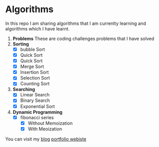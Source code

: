 # Algorithms

In this repo I am sharing algorithms that I am currenlty learning and algorithms which I have learnt.

1. **Problems**
    These are coding challenges problems that I have solved
1. **Sorting**
    * [x] bubble Sort
    * [x] Quick Sort
    * [x] Quick Sort
    * [x] Merge Sort
    * [x] Insertion Sort
    * [x] Selection Sort
    * [x] Counting Sort

1. **Searching**
    * [x] Linear Search
    * [x] Binary Search
    * [x] Exponential Sort

1. **Dynamic Programming**
    * [x] fibonacci series
        * [x] Without Memoization
        * [x] With Meoization

You can visit my [blog](https://letsbug.com/) [portfolio webiste](https://hello.letsbug.com/)
